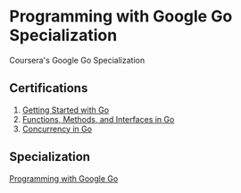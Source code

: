 # Programming with Google Go Specialization
Coursera's Google Go Specialization

## Certifications
1. [Getting Started with Go](coursera.org/verify/DG64RYCVLP6L)
2. [Functions, Methods, and Interfaces in Go](coursera.org/verify/ZRA8LPQUUWQN)
3. [Concurrency in Go](coursera.org/verify/)

## Specialization
[Programming with Google Go](coursera.org/verify/)
